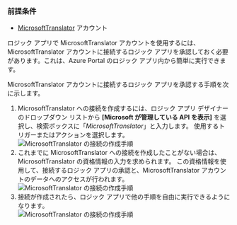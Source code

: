 ### <a name="prerequisites"></a>前提条件
* [MicrosoftTranslator](https://www.microsoft.com/translator) アカウント  

ロジック アプリで MicrosoftTranslator アカウントを使用するには、MicrosoftTranslator アカウントに接続するロジック アプリを承認しておく必要があります。これは、Azure Portal のロジック アプリ内から簡単に実行できます。  

MicrosoftTranslator アカウントに接続するロジック アプリを承認する手順を次に示します。  

1. MicrosoftTranslator への接続を作成するには、ロジック アプリ デザイナーのドロップダウン リストから **[Microsoft が管理している API を表示]** を選択し、検索ボックスに「*MicrosoftTranslator*」と入力します。 使用するトリガーまたはアクションを選択します。  
   ![MicrosoftTranslator の接続の作成手順](./media/connectors-create-api-microsofttranslator/microsofttranslator-1.png)  
2. これまでに MicrosoftTranslator への接続を作成したことがない場合は、MicrosoftTranslator の資格情報の入力を求められます。 この資格情報を使用して、接続するロジック アプリの承認と、MicrosoftTranslator アカウントのデータへのアクセスが行われます。  
   ![MicrosoftTranslator の接続の作成手順](./media/connectors-create-api-microsofttranslator/microsofttranslator-2.png)  
3. 接続が作成されたら、ロジック アプリで他の手順を自由に実行できるようになります。  
   ![MicrosoftTranslator の接続の作成手順](./media/connectors-create-api-microsofttranslator/microsofttranslator-3.png)  

